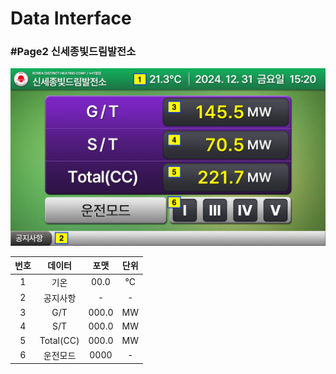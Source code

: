 # Data Interface

### #Page2 신세종빛드림발전소

![alt text](2_신세종빛드림발전소.png)

<style>
table { width: 100%; }
th, td { text-align: center; }
</style>

| 번호 | 데이터 | 포맷 | 단위 |
|---|---|---|---|
| 1 | 기온 | 00.0 | ℃ |
| 2 | 공지사항 | - | - |
| 3 | G/T | 000.0 | MW |
| 4 | S/T | 000.0 | MW |
| 5 | Total(CC) | 000.0 | MW |
| 6 | 운전모드 | 0000 | - |